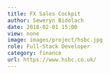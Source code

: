 ```yaml
---
title: FX Sales Cockpit
author: Seweryn Bidolach
date: 2018-02-01 15:00
view: none
image: images/project/hsbc.jpg
role: Full-Stack Developer
category: finance
url: https://www.hsbc.co.uk/
---
```

